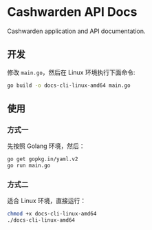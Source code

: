 # Cashwarden API Docs

Cashwarden application and API documentation.


## 开发

修改 `main.go`，然后在 Linux 环境执行下面命令:

```sh
go build -o docs-cli-linux-amd64 main.go
```

## 使用

### 方式一

先按照 Golang 环境，然后：

```sh
go get gopkg.in/yaml.v2
go run main.go
```

### 方式二

适合 Linux 环境，直接运行：

```sh
chmod +x docs-cli-linux-amd64
./docs-cli-linux-amd64
```